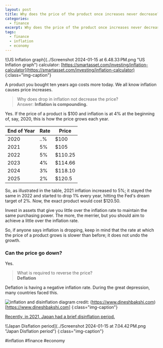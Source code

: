```yaml
---
layout: post
title: Why does the price of the product once increases never decrease?
categories:
  - finance
excerpt: Why does the price of the product once increases never decrease?
tags:
  - finance
  - inflation
  - economy
---
```



![US Inflation graph](../Screenshot 2024-01-15 at 6.48.33 PM.png "US Inflation graph")
calculator: [https://smartasset.com/investing/inflation-calculator](https://smartasset.com/investing/inflation-calculator)
{:class="img-caption"}

A product you bought ten years ago costs more today. We all know inflation causes price increases. 


> Why does drop in inflation not decrease the price?
> <br> Answer: **Inflation is compounding.**

Yes. If the price of a product is $100 and inflation is at 4% at the beginning of, say, 2020, this is how the price grows each year.

| End of Year | Rate | Price |
| ---- | ---- | ---- |
| 2020 | ..% | $100 |
| 2021 | 5% | $105 |
| 2022 | 5% | $110.25 |
| 2023 | 4% | $114.66 |
| 2024 | 3% | $118.10 |
| 2025 | 2% | $120.5 |

So, as illustrated in the table, 2021 inflation increased to 5%; it stayed the same in 2022 and started to drop 1% every year, hitting the Fed's dream target of 2%. Now, the exact product would cost $120.50. 

Invest in assets that give you little over the inflation rate to maintain the same purchasing power. The more, the merrier, but you should aim to achieve a little over the inflation rate.

So, if anyone says inflation is dropping, keep in mind that the rate at which the price of a product grows is slower than before; it does not undo the growth.

### Can the price go down?

Yes.


> What is required to reverse the price?
> <br> **Deflation**

Deflation is having a negative inflation rate. During the great depression, many countries faced this. 


![inflation and disinflation diagram](https://www.dineshbakshi.com/images/stories/economics_diagrams/disinflation_graph.png)
credit: (https://www.dineshbakshi.com)[https://www.dineshbakshi.com]
{:class="img-caption"}

[Recently, in 2021, Japan had a brief disinflation period.](https://ycharts.com/indicators/japan_inflation_rate#:~:text=Japan%20Inflation%20Rate%20is%20at,long%20term%20average%20of%202.42%25.)

![Japan Disflation period](../Screenshot 2024-01-15 at 7.04.42 PM.png "Japan Disflation period")
{:class="img-caption"}

#inflation #finance #economy
